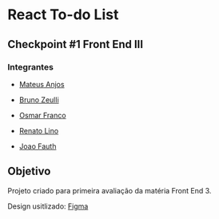 # React To-do List 
## Checkpoint #1 Front End III

### Integrantes
  - [Mateus Anjos](https://github.com/mateusAnjos)
  
  - [Bruno Zeulli](https://github.com/bczeulli/)
  
  - [Osmar Franco](https://github.com/osmarfranco)
  
  - [Renato Lino](https://github.com/renatoljohn/)
  
  - [Joao Fauth](https://github.com/joaofauth/)

## Objetivo
  Projeto criado para primeira avaliação da matéria Front End 3.
  
  Design usitlizado: [Figma](https://www.figma.com/file/R7avncoTK3oAiAdGpepXBE/Untitled?node-id=0%3A1&t=jkGmYxeTVLnX4cUh-0)
